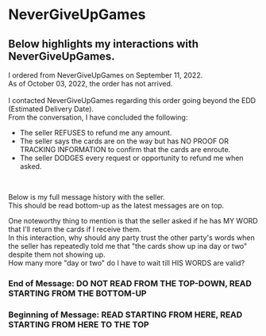 # NeverGiveUpGames

## Below highlights my interactions with NeverGiveUpGames. <br>
I ordered from NeverGiveUpGames on September 11, 2022. <br>
As of October 03, 2022, the order has not arrived. <br>
<br>
I contacted NeverGiveUpGames regarding this order going beyond the EDD (Estimated Delivery Date). <br>
From the conversation, I have concluded the following: <br>
- The seller REFUSES to refund me any amount. <br>
- The seller says the cards are on the way but has NO PROOF OR TRACKING INFORMATION to confirm that the cards are enroute. <br>
- The seller DODGES every request or opportunity to refund me when asked. <br>
<br>

Below is my full message history with the seller. <br>
This should be read bottom-up as the latest messages are on top. <br>

One noteworthy thing to mention is that the seller asked if he has MY WORD that I'll return the cards if I receive them. <br>
In this interaction, why should any party trust the other party's words when the seller has repeatedly told me that "the cards show up ina day or two" despite them not showing up. <br>
How many more "day or two" do I have to wait till HIS WORDS are valid? <br>

### End of Message: DO NOT READ FROM THE TOP-DOWN, READ STARTING FROM THE BOTTOM-UP ###


### Beginning of Message: READ STARTING FROM HERE, READ STARTING FROM HERE TO THE TOP ###
